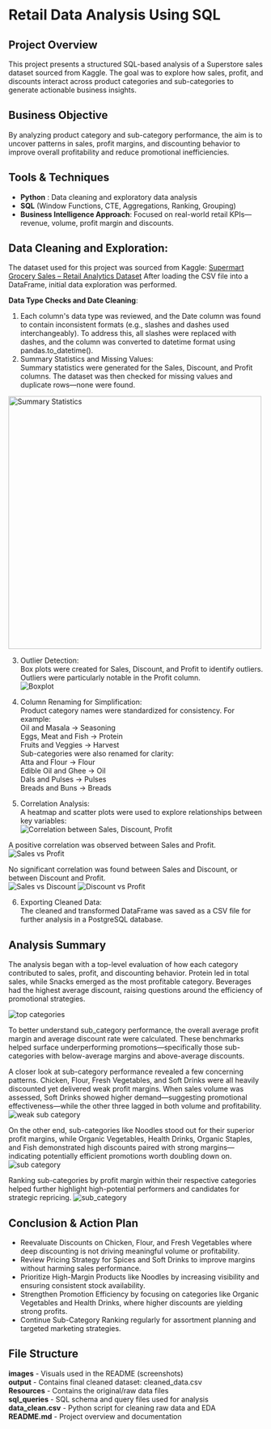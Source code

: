 # Retail Data Analysis Using SQL

## Project Overview

This project presents a structured SQL-based analysis of a Superstore sales dataset sourced from Kaggle. The goal was to explore how sales, profit, and discounts interact across product categories and sub-categories to generate actionable business insights.


## Business Objective

 By analyzing product category and sub-category performance, the aim is to uncover patterns in sales, profit margins, and discounting behavior to improve overall profitability and reduce promotional inefficiencies.



## Tools & Techniques

- **Python** : Data cleaning and exploratory data analysis
- **SQL** (Window Functions, CTE, Aggregations, Ranking, Grouping)
- **Business Intelligence Approach**: Focused on real-world retail KPIs— revenue, volume, profit margin and discounts.

## Data Cleaning and Exploration:

The dataset used for this project was sourced from Kaggle: [Supermart Grocery Sales – Retail Analytics Dataset](https://www.kaggle.com/datasets/mohamedharris/supermart-grocery-sales-retail-analytics-dataset)
After loading the CSV file into a DataFrame, initial data exploration was performed.

**Data Type Checks and Date Cleaning**: <br>
1) Each column's data type was reviewed, and the Date column was found to contain inconsistent formats (e.g., slashes and dashes used interchangeably). To address this, all slashes were replaced with dashes, and the column was converted to datetime format using pandas.to_datetime().<br>
2) Summary Statistics and Missing Values:<br>
Summary statistics were generated for the Sales, Discount, and Profit columns. The dataset was then checked for missing values and duplicate rows—none were found.
<img src="images/stats.png" alt="Summary Statistics" width="500"/>


3) Outlier Detection:<br>
Box plots were created for Sales, Discount, and Profit to identify outliers. Outliers were particularly notable in the Profit column.<br>
![Boxplot](images/boxplot.png)

4) Column Renaming for Simplification:<br>
Product category names were standardized for consistency. For example:<br>
Oil and Masala → Seasoning<br>
Eggs, Meat and Fish → Protein<br>
Fruits and Veggies → Harvest<br>
Sub-categories were also renamed for clarity:<br>
Atta and Flour → Flour<br>
Edible Oil and Ghee → Oil<br>
Dals and Pulses → Pulses<br>
Breads and Buns → Breads<br>
5) Correlation Analysis:<br>
A heatmap and scatter plots were used to explore relationships between key variables:<br>
![Correlation between Sales, Discount, Profit](images/correlation.png) <br>

A positive correlation was observed between Sales and Profit.
![Sales vs Profit](images/scatter.png)


No significant correlation was found between Sales and Discount, or between Discount and Profit.<br>
![Sales vs Discount](images/scatter2.png)      ![Discount vs Profit](images/scatter3.png)

6) Exporting Cleaned Data:<br>
The cleaned and transformed DataFrame was saved as a CSV file for further analysis in a PostgreSQL database.

## Analysis Summary

The analysis began with a top-level evaluation of how each category contributed to sales, profit, and discounting behavior. Protein led in total sales, while Snacks emerged as the most profitable category. Beverages had the highest average discount, raising questions around the efficiency of promotional strategies.

![top categories](images/KPI.png)

To better understand sub_category performance, the overall average profit margin and average discount rate were calculated. These benchmarks helped surface underperforming promotions—specifically those sub-categories with below-average margins and above-average discounts.

A closer look at sub-category performance revealed a few concerning patterns. Chicken, Flour, Fresh Vegetables, and Soft Drinks were all heavily discounted yet delivered weak profit margins. When sales volume was assessed, Soft Drinks showed higher demand—suggesting promotional effectiveness—while the other three lagged in both volume and profitability.
![weak sub category](images/low_margin.png)


On the other end, sub-categories like Noodles stood out for their superior profit margins, while Organic Vegetables, Health Drinks, Organic Staples, and Fish demonstrated high discounts paired with strong margins—indicating potentially efficient promotions worth doubling down on.
![sub category](images/rank_sub_category.png)

Ranking sub-categories by profit margin within their respective categories helped further highlight high-potential performers and candidates for strategic repricing.
![sub_category](images/sub_category.png)


## Conclusion & Action Plan

* Reevaluate Discounts on Chicken, Flour, and Fresh Vegetables where deep discounting is not driving meaningful volume or profitability.
* Review Pricing Strategy for Spices and Soft Drinks to improve margins without harming sales performance.
* Prioritize High-Margin Products like Noodles by increasing visibility and ensuring consistent stock availability.
* Strengthen Promotion Efficiency by focusing on categories like Organic Vegetables and Health Drinks, where higher discounts are yielding strong profits.
* Continue Sub-Category Ranking regularly for assortment planning and targeted marketing strategies.


## File Structure

**images** - Visuals used in the README (screenshots) </br>
**output** - Contains final cleaned dataset: cleaned_data.csv </br>
**Resources** - Contains the original/raw data files </br>
**sql_queries** - SQL schema and query files used for analysis </br>
**data_clean.csv** - Python script for cleaning raw data and EDA </br>
**README.md** - Project overview and documentation </br>

